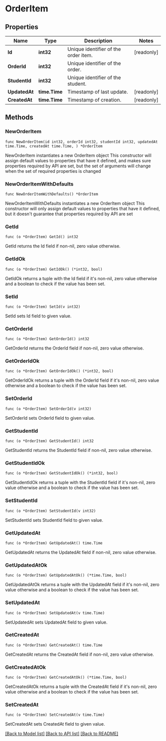 # OrderItem

## Properties

Name | Type | Description | Notes
------------ | ------------- | ------------- | -------------
**Id** | **int32** | Unique identifier of the order item. | [readonly] 
**OrderId** | **int32** | Unique identifier of the order. | 
**StudentId** | **int32** | Unique identifier of the student. | 
**UpdatedAt** | **time.Time** | Timestamp of last update. | [readonly] 
**CreatedAt** | **time.Time** | Timestamp of creation. | [readonly] 

## Methods

### NewOrderItem

`func NewOrderItem(id int32, orderId int32, studentId int32, updatedAt time.Time, createdAt time.Time, ) *OrderItem`

NewOrderItem instantiates a new OrderItem object
This constructor will assign default values to properties that have it defined,
and makes sure properties required by API are set, but the set of arguments
will change when the set of required properties is changed

### NewOrderItemWithDefaults

`func NewOrderItemWithDefaults() *OrderItem`

NewOrderItemWithDefaults instantiates a new OrderItem object
This constructor will only assign default values to properties that have it defined,
but it doesn't guarantee that properties required by API are set

### GetId

`func (o *OrderItem) GetId() int32`

GetId returns the Id field if non-nil, zero value otherwise.

### GetIdOk

`func (o *OrderItem) GetIdOk() (*int32, bool)`

GetIdOk returns a tuple with the Id field if it's non-nil, zero value otherwise
and a boolean to check if the value has been set.

### SetId

`func (o *OrderItem) SetId(v int32)`

SetId sets Id field to given value.


### GetOrderId

`func (o *OrderItem) GetOrderId() int32`

GetOrderId returns the OrderId field if non-nil, zero value otherwise.

### GetOrderIdOk

`func (o *OrderItem) GetOrderIdOk() (*int32, bool)`

GetOrderIdOk returns a tuple with the OrderId field if it's non-nil, zero value otherwise
and a boolean to check if the value has been set.

### SetOrderId

`func (o *OrderItem) SetOrderId(v int32)`

SetOrderId sets OrderId field to given value.


### GetStudentId

`func (o *OrderItem) GetStudentId() int32`

GetStudentId returns the StudentId field if non-nil, zero value otherwise.

### GetStudentIdOk

`func (o *OrderItem) GetStudentIdOk() (*int32, bool)`

GetStudentIdOk returns a tuple with the StudentId field if it's non-nil, zero value otherwise
and a boolean to check if the value has been set.

### SetStudentId

`func (o *OrderItem) SetStudentId(v int32)`

SetStudentId sets StudentId field to given value.


### GetUpdatedAt

`func (o *OrderItem) GetUpdatedAt() time.Time`

GetUpdatedAt returns the UpdatedAt field if non-nil, zero value otherwise.

### GetUpdatedAtOk

`func (o *OrderItem) GetUpdatedAtOk() (*time.Time, bool)`

GetUpdatedAtOk returns a tuple with the UpdatedAt field if it's non-nil, zero value otherwise
and a boolean to check if the value has been set.

### SetUpdatedAt

`func (o *OrderItem) SetUpdatedAt(v time.Time)`

SetUpdatedAt sets UpdatedAt field to given value.


### GetCreatedAt

`func (o *OrderItem) GetCreatedAt() time.Time`

GetCreatedAt returns the CreatedAt field if non-nil, zero value otherwise.

### GetCreatedAtOk

`func (o *OrderItem) GetCreatedAtOk() (*time.Time, bool)`

GetCreatedAtOk returns a tuple with the CreatedAt field if it's non-nil, zero value otherwise
and a boolean to check if the value has been set.

### SetCreatedAt

`func (o *OrderItem) SetCreatedAt(v time.Time)`

SetCreatedAt sets CreatedAt field to given value.



[[Back to Model list]](../README.md#documentation-for-models) [[Back to API list]](../README.md#documentation-for-api-endpoints) [[Back to README]](../README.md)


